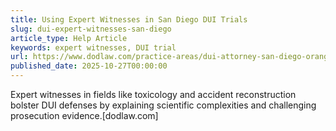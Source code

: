```yaml
---
title: Using Expert Witnesses in San Diego DUI Trials
slug: dui-expert-witnesses-san-diego
article_type: Help Article
keywords: expert witnesses, DUI trial
url: https://www.dodlaw.com/practice-areas/dui-attorney-san-diego-orange-county/
published_date: 2025-10-27T00:00:00
---
```


Expert witnesses in fields like toxicology and accident reconstruction bolster DUI defenses by explaining scientific complexities and challenging prosecution evidence.[dodlaw.com]